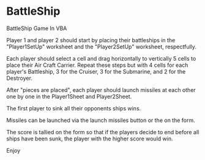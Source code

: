# BattleShip
BattleShip Game In VBA

Player 1 and player 2 should start by placing their battleships in the "Player1SetUp" worksheet and the "Player2SetUp" worksheet, respectfully.

Each player should select a cell and drag horizontally to vertically 5 cells to place their Air Craft Carrier. Repeat these steps but with 4 cells for each player's Battleship, 3 for the Cruiser, 3 for the Submarine, and 2 for the Destroyer.

After "pieces are placed", each player should launch missiles at each other one by one in the Player1Sheet and Player2Sheet.

The first player to sink all their opponents ships wins.

Missiles can be launched via the launch missiles button or the on the form.

The score is tallied on the form so that if the players decide to end before all ships have been sunk, the player with the higher score would win.

Enjoy
